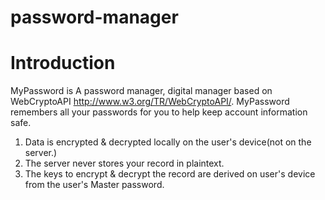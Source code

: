 # password-manager

# Introduction
MyPassword is A password manager, digital manager based on WebCryptoAPI http://www.w3.org/TR/WebCryptoAPI/. MyPassword remembers all your passwords for you to help keep account information safe.

1) Data is encrypted & decrypted locally on the user's device(not on the server.)
2) The server never stores your record in plaintext.
3) The keys to encrypt & decrypt the record are derived on user's device from the user's Master password.

